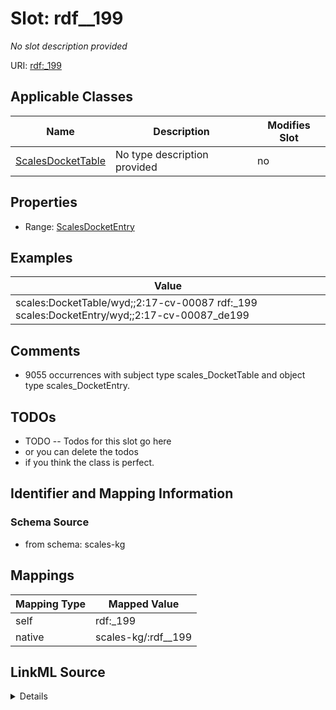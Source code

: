 

# Slot: rdf__199


_No slot description provided_





URI: [rdf:_199](http://www.w3.org/1999/02/22-rdf-syntax-ns#_199)



<!-- no inheritance hierarchy -->





## Applicable Classes

| Name | Description | Modifies Slot |
| --- | --- | --- |
| [ScalesDocketTable](../classes/ScalesDocketTable.md) | No type description provided |  no  |







## Properties

* Range: [ScalesDocketEntry](../classes/ScalesDocketEntry.md)






## Examples

| Value |
| --- |
| scales:DocketTable/wyd;;2:17-cv-00087 rdf:_199 scales:DocketEntry/wyd;;2:17-cv-00087_de199 |

## Comments

* 9055 occurrences with subject type scales_DocketTable and object type scales_DocketEntry.

## TODOs

* TODO -- Todos for this slot go here
* or you can delete the todos
* if you think the class is perfect.

## Identifier and Mapping Information







### Schema Source


* from schema: scales-kg




## Mappings

| Mapping Type | Mapped Value |
| ---  | ---  |
| self | rdf:_199 |
| native | scales-kg/:rdf__199 |




## LinkML Source

<details>
```yaml
name: rdf__199
description: No slot description provided
todos:
- TODO -- Todos for this slot go here
- or you can delete the todos
- if you think the class is perfect.
comments:
- 9055 occurrences with subject type scales_DocketTable and object type scales_DocketEntry.
examples:
- value: scales:DocketTable/wyd;;2:17-cv-00087 rdf:_199 scales:DocketEntry/wyd;;2:17-cv-00087_de199
from_schema: scales-kg
rank: 1000
slot_uri: rdf:_199
alias: rdf__199
domain_of:
- scales_DocketTable
range: scales_DocketEntry

```
</details>